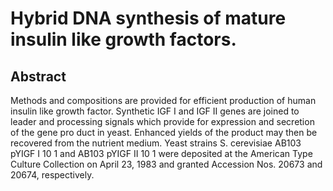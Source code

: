 # Hybrid DNA synthesis of mature insulin like growth factors.

## Abstract
Methods and compositions are provided for efficient production of human insulin like growth factor. Synthetic IGF I and IGF II genes are joined to leader and processing signals which provide for expression and secretion of the gene pro duct in yeast. Enhanced yields of the product may then be recovered from the nutrient medium. Yeast strains S. cerevisiae AB103 pYIGF I 10 1 and AB103 pYIGF II 10 1 were deposited at the American Type Culture Collection on April 23, 1983 and granted Accession Nos. 20673 and 20674, respectively.